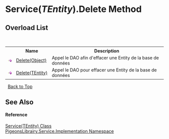 # Service(*TEntity*).Delete Method 
 


## Overload List
&nbsp;<table><tr><th></th><th>Name</th><th>Description</th></tr><tr><td>![Public method](media/pubmethod.gif "Public method")</td><td><a href="7a507ac8-8650-1449-83f2-d217e85fff45">Delete(Object)</a></td><td>
Appel le DAO afin d'effacer une Entity de la base de données</td></tr><tr><td>![Public method](media/pubmethod.gif "Public method")</td><td><a href="0e03e6ef-007f-5b39-2e7f-7ec74c902675">Delete(TEntity)</a></td><td>
Appel le DAO pour effacer une Entity de la base de données</td></tr></table>&nbsp;
<a href="#service(*tentity*).delete-method">Back to Top</a>

## See Also


#### Reference
<a href="75ba97f1-dce7-6ccb-b914-5f3ebe35b9df">Service(TEntity) Class</a><br /><a href="61ea8cdd-bbb0-4640-7fbb-d4c259f85123">PigeonsLibrairy.Service.Implementation Namespace</a><br />